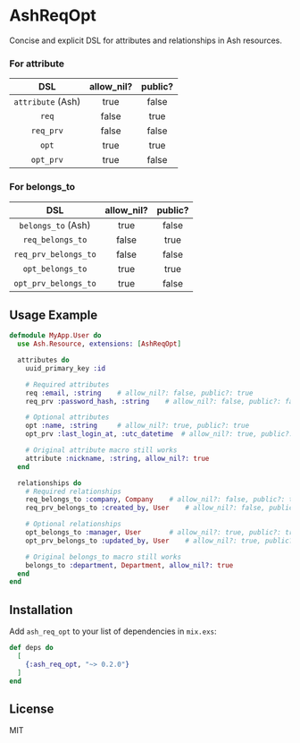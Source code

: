 # AshReqOpt

Concise and explicit DSL for attributes and relationships in Ash resources.

### For attribute

| DSL | allow_nil? | public? |
|:---:|:----------:|:-------:|
| `attribute` (Ash) | true | false |
| `req` | false | true |
| `req_prv` | false | false |
| `opt` | true | true |
| `opt_prv` | true | false |

### For belongs_to

| DSL | allow_nil? | public? |
|:---:|:----------:|:-------:|
| `belongs_to` (Ash) | true | false |
| `req_belongs_to` | false | true |
| `req_prv_belongs_to` | false | false |
| `opt_belongs_to` | true | true |
| `opt_prv_belongs_to` | true | false |

## Usage Example

```elixir
defmodule MyApp.User do
  use Ash.Resource, extensions: [AshReqOpt]

  attributes do
    uuid_primary_key :id

    # Required attributes
    req :email, :string    # allow_nil?: false, public?: true
    req_prv :password_hash, :string    # allow_nil?: false, public?: false

    # Optional attributes
    opt :name, :string     # allow_nil?: true, public?: true
    opt_prv :last_login_at, :utc_datetime  # allow_nil?: true, public?: false

    # Original attribute macro still works
    attribute :nickname, :string, allow_nil?: true
  end

  relationships do
    # Required relationships
    req_belongs_to :company, Company    # allow_nil?: false, public?: true
    req_prv_belongs_to :created_by, User    # allow_nil?: false, public?: false

    # Optional relationships
    opt_belongs_to :manager, User       # allow_nil?: true, public?: true
    opt_prv_belongs_to :updated_by, User    # allow_nil?: true, public?: false

    # Original belongs_to macro still works
    belongs_to :department, Department, allow_nil?: true
  end
end
```

## Installation

Add `ash_req_opt` to your list of dependencies in `mix.exs`:

```elixir
def deps do
  [
    {:ash_req_opt, "~> 0.2.0"}
  ]
end
```

## License

MIT

